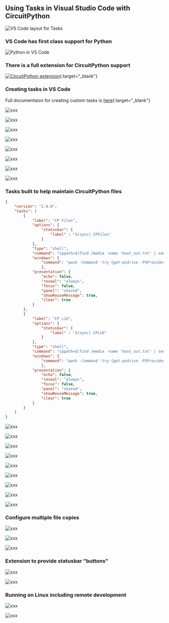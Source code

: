 ## Using Tasks in Visual Studio Code with CircuitPython

![VS Code layout for Tasks](images/thumb2.jpg)

### VS Code has first class support for Python

![Python in VS Code](images/ss1.jpg)

### There is a full extension for CircuitPython support

[![CircuitPython extension](images/ss1a.jpg)](https://marketplace.visualstudio.com/items?itemName=joedevivo.vscode-circuitpython){:target="_blank"} 

### Creating tasks in VS Code

Full documentaion for creating custom tasks is [here](https://code.visualstudio.com/Docs/editor/tasks#_custom-tasks){:target="_blank"}


![xxx](images/ss2.jpg)

![xxx](images/ss3.jpg)

![xxx](images/ss4.jpg)

![xxx](images/ss5.jpg)

![xxx](images/ss6.jpg)

![xxx](images/ss14.jpg)

![xxx](images/ss7.jpg)

![xxx](images/ss8.jpg)

### Tasks built to help maintain CircuitPython files

```json
{
    "version": "2.0.0",
    "tasks": [
        {
            "label": "CP Files",
            "options": {
                "statusbar": {
                    "label" : "$(sync) CPFiles"
                }
            }, 
            "type": "shell",
            "command": "cppath=$(find /media -name 'boot_out.txt' | sed 's/boot_out\\.txt$//' | head -n 1); if [ -z $cppath ]; then echo '** Could not find circuitpy drive**'; else if [ -f '${workspaceFolder}/.vscode/cpfiles.txt' ]; then mapfile -t fary < '${workspaceFolder}/.vscode/cpfiles.txt';  else fary=(\"code.py\"); fi ; for el in \"${fary[@]}\"; do { cp -f \"${workspaceFolder}/$(cut -d'>' -f1 <<< $el)\"  \"$cppath/$(cut -d'>' -f2 <<< $el)\"; echo \"copy of $el done\";  }; done; fi",
            "windows": {
                "command": "pwsh -Command 'try {get-psdrive -PSProvider FileSystem | Where-Object { $_.Name -ne ''temp'' } | foreach ($_.Name){get-volume $_.Name | Where-Object {$_.FileSystemLabel -eq ''CIRCUITPY''} } | select-object -Property DriveLetter -PipelineVariable fc | &{if (-not $fc) {throw ''*** CircuitPy drive not found ***''} ;$fary=@(''code.py''); if (Test-Path -Path ''${workspaceFolder}/.vscode/cpfiles.txt'') {$fary=Get-Content -Path ''${workspaceFolder}/.vscode/cpfiles.txt''}; $fary | foreach ($_) {copy -Force -ErrorAction SilentlyContinue -Path (''${workspaceFolder}/''+$_.split(''>'')[0]) -Destination ($fc.DriveLetter+'':/''+$_.split(''>'')[1]) && write-output (''copy done for file(s): ''+$_) || write-output (''*** error copying file: '' + $_)} } } catch {write-output $error} '"
                },
            "presentation": {
                "echo": false,
                "reveal": "always",
                "focus": false,
                "panel": "shared",
                "showReuseMessage": true,
                "clear": true
            }
        },
        {
            "label": "CP Lib",
            "options": {
                "statusbar": {
                    "label" : "$(sync) CPLib"
                }
            }, 
            "type": "shell",
            "command": "cppath=$(find /media -name 'boot_out.txt' | sed 's/boot_out\\.txt$//' | head -n 1); if [ -z $cppath ]; then echo '** Could not find circuitpy drive**'; else cp -a -f \"${workspaceFolder}/lib/.\"  \"$cppath/lib\"; echo \"copy of lib/* done\"; fi",
            "windows": {
                "command": "pwsh -Command 'try {get-psdrive -PSProvider FileSystem | Where-Object { $_.Name -ne ''temp'' } | foreach ($_.Name){get-volume $_.Name | Where-Object {$_.FileSystemLabel -eq ''CIRCUITPY''} } | select-object -Property DriveLetter -PipelineVariable fc | &{if (-not $fc) {throw ''*** CircuitPy drive not found ***''} ;if (-not (Test-Path -Path ''${workspaceFolder}/lib'')) {throw ''*** lib source folder does not exist ***''}; Copy-Item -Force -ErrorAction SilentlyContinue -Path (''${workspaceFolder}/lib'') -Recurse -Destination ($fc.DriveLetter+'':/'') && write-output (''copy done for lib/*'') || write-output (''*** error copying lib files'') } } catch {write-output $error} '"
                },
            "presentation": {
                "echo": false,
                "reveal": "always",
                "focus": false,
                "panel": "shared",
                "showReuseMessage": true,
                "clear": true
            }
        }
    ]
}
```

![xxx](images/ss9.jpg)

![xxx](images/ss10.jpg)

![xxx](images/ss11.jpg)

![xxx](images/ss12.jpg)

![xxx](images/ss13.jpg)

![xxx](images/ss15.jpg)

![xxx](images/ss16.jpg)

![xxx](images/ss917.jpg)

![xxx](images/ss18.jpg)

### Configure multiple file copies

![xxx](images/ss20.jpg)

![xxx](images/ss21.jpg)

![xxx](images/ss22.jpg)

### Extension to provide statusbar "buttons"

![xxx](images/ss19.jpg)

![xxx](images/ss23.jpg)

### Running on Linux including remote development

![xxx](images/ss24.jpg)

![xxx](images/ss25.jpg)

